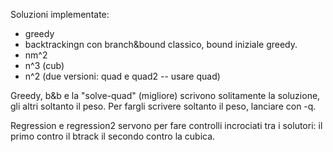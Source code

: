 Soluzioni implementate:

* greedy
* backtrackingn con branch&bound classico, bound iniziale greedy.
* nm^2
* n^3 (cub)
* n^2 (due versioni: quad e quad2 -- usare quad)

Greedy, b&b  e la "solve-quad" (migliore) scrivono solitamente la soluzione, gli altri soltanto il peso. Per fargli scrivere soltanto il peso, lanciare con -q.

Regression e regression2 servono per fare controlli incrociati tra i solutori: il primo contro il btrack il secondo contro la cubica.
